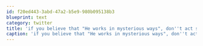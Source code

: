 ```yaml
---
id: f20ed443-3abd-47a2-b5e9-980b095138b3
blueprint: text
category: twitter
title: 'if you believe that "He works in mysterious ways", don''t act so surprised when his "plan" for you is to spend 8 years in a Haitian prison'
caption: 'if you believe that "He works in mysterious ways", don''t act so surprised when his "plan" for you is to spend 8 years in a Haitian prison'
---
```


